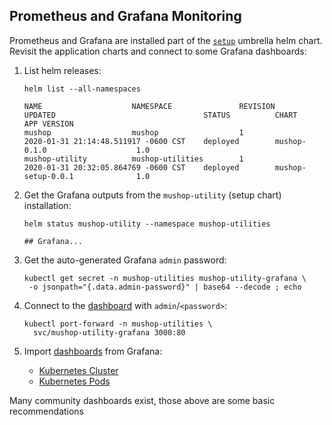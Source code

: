 ## Prometheus and Grafana Monitoring

Prometheus and Grafana are installed part of the [`setup`](#setup) umbrella helm chart.
Revisit the application charts and connect to some Grafana dashboards:

1. List helm releases:

    ```text
    helm list --all-namespaces
    ```

    ```text
    NAME                    NAMESPACE               REVISION        UPDATED                                 STATUS          CHART                           APP VERSION
    mushop                  mushop                  1               2020-01-31 21:14:48.511917 -0600 CST    deployed        mushop-0.1.0                    1.0         
    mushop-utility          mushop-utilities        1               2020-01-31 20:32:05.864769 -0600 CST    deployed        mushop-setup-0.0.1              1.0          
    ```

1. Get the Grafana outputs from the `mushop-utility` (setup chart) installation:

    ```text
    helm status mushop-utility --namespace mushop-utilities

    ## Grafana...
    ```

1. Get the auto-generated Grafana `admin` password:

    ```text
    kubectl get secret -n mushop-utilities mushop-utility-grafana \
     -o jsonpath="{.data.admin-password}" | base64 --decode ; echo
    ```

1. Connect to the [dashboard](http://localhost:3000) with `admin`/`<password>`:

    ```text
    kubectl port-forward -n mushop-utilities \
      svc/mushop-utility-grafana 3000:80
    ```

1. Import [dashboards](https://grafana.com/grafana/dashboards) from Grafana:
    - [Kubernetes Cluster](https://grafana.com/grafana/dashboards/6417)
    - [Kubernetes Pods](https://grafana.com/grafana/dashboards/6336)

<aside class="notice">
  Many community dashboards exist, those above are some basic recommendations
</aside>
